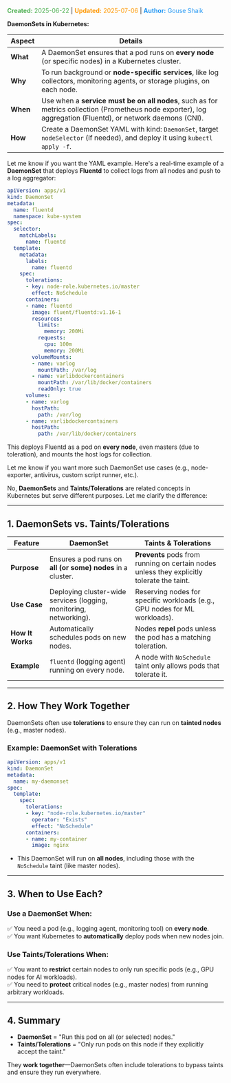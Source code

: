 <span style="color:#4caf50;"><b>Created:</b> 2025-06-22</span> | <span style="color:#ff9800;"><b>Updated:</b> 2025-07-06</span> | <span style="color:#2196f3;"><b>Author:</b> Gouse Shaik</span>

**DaemonSets in Kubernetes:**

|**Aspect**|**Details**|
|---|---|
|**What**|A DaemonSet ensures that a pod runs on **every node** (or specific nodes) in a Kubernetes cluster.|
|**Why**|To run background or **node-specific services**, like log collectors, monitoring agents, or storage plugins, on each node.|
|**When**|Use when a **service must be on all nodes**, such as for metrics collection (Prometheus node exporter), log aggregation (Fluentd), or network daemons (CNI).|
|**How**|Create a DaemonSet YAML with kind: `DaemonSet`, target `nodeSelector` (if needed), and deploy it using `kubectl apply -f`.|

Let me know if you want the YAML example.
Here's a real-time example of a **DaemonSet** that deploys **Fluentd** to collect logs from all nodes and push to a log aggregator:

```yaml
apiVersion: apps/v1
kind: DaemonSet
metadata:
  name: fluentd
  namespace: kube-system
spec:
  selector:
    matchLabels:
      name: fluentd
  template:
    metadata:
      labels:
        name: fluentd
    spec:
      tolerations:
      - key: node-role.kubernetes.io/master
        effect: NoSchedule
      containers:
      - name: fluentd
        image: fluent/fluentd:v1.16-1
        resources:
          limits:
            memory: 200Mi
          requests:
            cpu: 100m
            memory: 200Mi
        volumeMounts:
        - name: varlog
          mountPath: /var/log
        - name: varlibdockercontainers
          mountPath: /var/lib/docker/containers
          readOnly: true
      volumes:
      - name: varlog
        hostPath:
          path: /var/log
      - name: varlibdockercontainers
        hostPath:
          path: /var/lib/docker/containers
```

This deploys Fluentd as a pod on **every node**, even masters (due to toleration), and mounts the host logs for collection.

Let me know if you want more such DaemonSet use cases (e.g., node-exporter, antivirus, custom script runner, etc.).

No, **DaemonSets** and **Taints/Tolerations** are related concepts in Kubernetes but serve different purposes. Let me clarify the difference:

---

## **1. DaemonSets vs. Taints/Tolerations**

| Feature | **DaemonSet** | **Taints & Tolerations** |
|---------|-------------|------------------------|
| **Purpose** | Ensures a pod runs on **all (or some) nodes** in a cluster. | **Prevents** pods from running on certain nodes unless they explicitly tolerate the taint. |
| **Use Case** | Deploying cluster-wide services (logging, monitoring, networking). | Reserving nodes for specific workloads (e.g., GPU nodes for ML workloads). |
| **How It Works** | Automatically schedules pods on new nodes. | Nodes **repel** pods unless the pod has a matching toleration. |
| **Example** | `fluentd` (logging agent) running on every node. | A node with `NoSchedule` taint only allows pods that tolerate it. |

---

## **2. How They Work Together**
DaemonSets often use **tolerations** to ensure they can run on **tainted nodes** (e.g., master nodes).

### **Example: DaemonSet with Tolerations**
```yaml
apiVersion: apps/v1
kind: DaemonSet
metadata:
  name: my-daemonset
spec:
  template:
    spec:
      tolerations:
      - key: "node-role.kubernetes.io/master"
        operator: "Exists"
        effect: "NoSchedule"
      containers:
      - name: my-container
        image: nginx
```
- This DaemonSet will run on **all nodes**, including those with the `NoSchedule` taint (like master nodes).

---

## **3. When to Use Each?**

### **Use a DaemonSet When:**
✅ You need a pod (e.g., logging agent, monitoring tool) on **every node**.  
✅ You want Kubernetes to **automatically** deploy pods when new nodes join.  

### **Use Taints/Tolerations When:**
✅ You want to **restrict** certain nodes to only run specific pods (e.g., GPU nodes for AI workloads).  
✅ You need to **protect** critical nodes (e.g., master nodes) from running arbitrary workloads.  

---

## **4. Summary**
- **DaemonSet** = "Run this pod on all (or selected) nodes."  
- **Taints/Tolerations** = "Only run pods on this node if they explicitly accept the taint."  

They **work together**—DaemonSets often include tolerations to bypass taints and ensure they run everywhere.  
